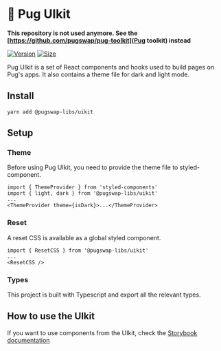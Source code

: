 # 🥞 Pug UIkit

**This repository is not used anymore. See the [https://github.com/pugswap/pug-toolkit](Pug toolkit) instead**

[![Version](https://img.shields.io/npm/v/@pugswap-libs/uikit)](https://www.npmjs.com/package/@pugswap-libs/uikit) [![Size](https://img.shields.io/bundlephobia/min/@pugswap-libs/uikit)](https://www.npmjs.com/package/@pugswap-libs/uikit)

Pug UIkit is a set of React components and hooks used to build pages on Pug's apps. It also contains a theme file for dark and light mode.

## Install

`yarn add @pugswap-libs/uikit`

## Setup

### Theme

Before using Pug UIkit, you need to provide the theme file to styled-component.

```
import { ThemeProvider } from 'styled-components'
import { light, dark } from '@pugswap-libs/uikit'
...
<ThemeProvider theme={isDark}>...</ThemeProvider>
```

### Reset

A reset CSS is available as a global styled component.

```
import { ResetCSS } from '@pugswap-libs/uikit'
...
<ResetCSS />
```

### Types

This project is built with Typescript and export all the relevant types.

## How to use the UIkit

If you want to use components from the UIkit, check the [Storybook documentation](https://pugswap.github.io/pug-uikit/)

